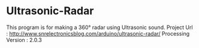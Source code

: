 # Ultrasonic-Radar
This program is for making a 360° radar using Ultrasonic sound.
Project Url : http://www.snrelectronicsblog.com/arduino/ultrasonic-radar/
Processing Version : 2.0.3
